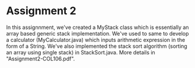 # Assignment 2

In this assignnment, we've created a MyStack class which is essentially an array based generic stack implementation. We've used to same to develop a calculator (MyCalculator.java) which inputs arithmetic expression in the form of a String. We've also implemented the stack sort algorithm (sorting an array using single stack) in StackSort.java. More details in "Assignment2-COL106.pdf".
